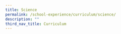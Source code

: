 ```yaml
---
title: Science
permalink: /school-experience/curriculum/science/
description: ""
third_nav_title: Curriculum
---
```


